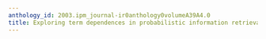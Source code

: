 ```yaml
---
anthology_id: 2003.ipm_journal-ir0anthology0volumeA39A4.0
title: Exploring term dependences in probabilistic information retrieval model
---
```

